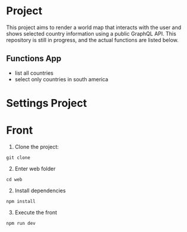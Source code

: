 # Project
This project aims to render a world map that interacts with the user and shows selected country information using a public GraphQL API. This repository is still in progress, and the actual functions are listed below.

## Functions App
- list all countries
- select only countries in south america


# Settings Project

# Front 

1. Clone the project:

```
git clone 
```

2. Enter web folder
```
cd web
```

2. Install dependencies
```
npm install
```

3. Execute the front
```
npm run dev
```